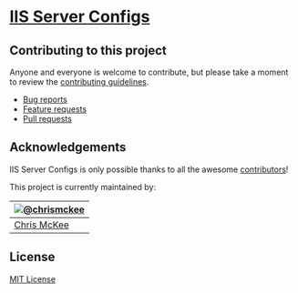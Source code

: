 # [IIS Server Configs](https://github.com/h5bp/server-configs-iis)

## Contributing to this project

Anyone and everyone is welcome to contribute, but please take a moment to review
the [contributing guidelines](CONTRIBUTING.md).

* [Bug reports](CONTRIBUTING.md#bugs)
* [Feature requests](CONTRIBUTING.md#features)
* [Pull requests](CONTRIBUTING.md#pull-requests)

## Acknowledgements

IIS Server Configs is only possible thanks to all the awesome
[contributors](https://github.com/h5bp/server-configs-iis/graphs/contributors)!


This project is currently maintained by:

| [![@chrismckee](http://s.gravatar.com/avatar/51a17b9288b3466a6c1939bd836b17aa?s=90)](http://twitter.com/chrismckee "Follow @chrismckee on Twitter") |
|---|
| [Chris McKee](http://chrismckee.co.uk) |

## License

[MIT License](LICENSE.md)

